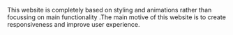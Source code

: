 This website is completely based on styling and animations rather than focussing on main functionality .The main motive of this website is to create responsiveness and improve user experience.
